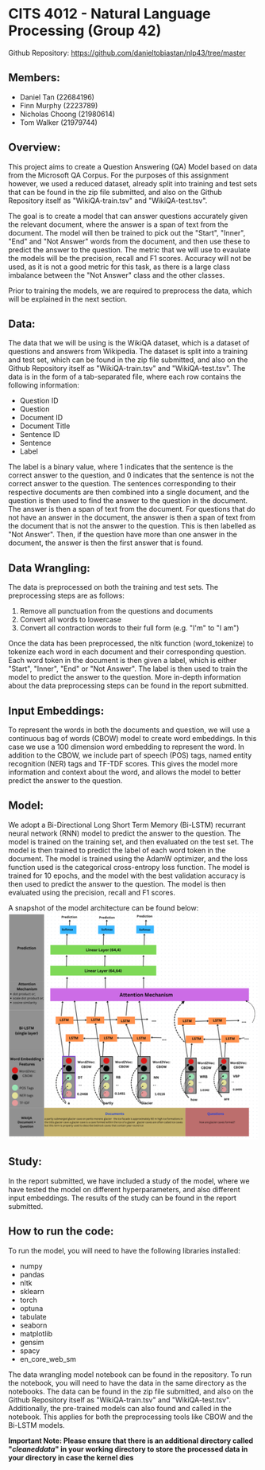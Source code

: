 # CITS 4012 - Natural Language Processing (Group 42)
Github Repository: https://github.com/danieltobiastan/nlp43/tree/master
## Members: 
- Daniel Tan (22684196)
- Finn Murphy (2223789)
- Nicholas Choong (21980614)
- Tom Walker (21979744)

## Overview:
This project aims to create a Question Answering (QA) Model based on data from the Microsoft QA Corpus. For the purposes of this assignment however, we used a reduced dataset, already split into training and test sets that can be found in the zip file submitted, and also on the Github Repository itself as "WikiQA-train.tsv" and "WikiQA-test.tsv".

The goal is to create a model that can answer questions accurately given the relevant document, where the answer is a span of text from the document. The model will then be trained to pick out the "Start", "Inner", "End" and "Not Answer" words from the document, and then use these to predict the answer to the question. The metric that we will use to evaulate the models will be the precision, recall and F1 scores. Accuracy will not be used, as it is not a good metric for this task, as there is a large class imbalance between the "Not Answer" class and the other classes.

Prior to training the models, we are required to preprocess the data, which will be explained in the next section.

## Data:
The data that we will be using is the WikiQA dataset, which is a dataset of questions and answers from Wikipedia. The dataset is split into a training and test set, which can be found in the zip file submitted, and also on the Github Repository itself as "WikiQA-train.tsv" and "WikiQA-test.tsv". The data is in the form of a tab-separated file, where each row contains the following information:
- Question ID
- Question
- Document ID
- Document Title
- Sentence ID
- Sentence
- Label

The label is a binary value, where 1 indicates that the sentence is the correct answer to the question, and 0 indicates that the sentence is not the correct answer to the question. The sentences corresponding to their respective documents are then combined into a single document, and the question is then used to find the answer to the question in the document. The answer is then a span of text from the document. For questions that do not have an answer in the document, the answer is then a span of text from the document that is not the answer to the question. This is then labelled as "Not Answer". Then, if the question have more than one answer in the document, the answer is then the first answer that is found. 

## Data Wrangling:
The data is preprocessed on both the training and test sets. The preprocessing steps are as follows:
1. Remove all punctuation from the questions and documents
2. Convert all words to lowercase
3. Convert all contraction words to their full form (e.g. "I'm" to "I am")

Once the data has been preprocessed, the nltk function (word_tokenize) to tokenize each word in each document and their corresponding question. Each word token in the document is then given a label, which is either "Start", "Inner", "End" or "Not Answer". The label is then used to train the model to predict the answer to the question. 
More in-depth information about the data preprocessing steps can be found in the report submitted.

## Input Embeddings:
To represent the words in both the documents and question, we will use a continuous bag of words (CBOW) model to create word embeddings. In this case we use a 100 dimension word embedding to represent the word. In addition to the CBOW, we include part of speech (POS) tags, named entity recognition (NER) tags and TF-TDF scores. This gives the model more information and context about the word, and allows the model to better predict the answer to the question.

## Model:
We adopt a Bi-Directional Long Short Term Memory (Bi-LSTM) recurrant neural network (RNN) model to predict the answer to the question. The model is trained on the training set, and then evaluated on the test set. The model is then trained to predict the label of each word token in the document. The model is trained using the AdamW optimizer, and the loss function used is the categorical cross-entropy loss function. The model is trained for 10 epochs, and the model with the best validation accuracy is then used to predict the answer to the question. The model is then evaluated using the precision, recall and F1 scores.

A snapshot of the model architecture can be found below:
![image](model.png)

## Study:
In the report submitted, we have included a study of the model, where we have tested the model on different hyperparameters, and also different input embeddings. The results of the study can be found in the report submitted.

## How to run the code:
To run the model, you will need to have the following libraries installed:
- numpy
- pandas
- nltk
- sklearn
- torch
- optuna
- tabulate
- seaborn
- matplotlib
- gensim
- spacy
- en_core_web_sm

The data wrangling model notebook can be found in the repository. To run the notebook, you will need to have the data in the same directory as the notebooks. The data can be found in the zip file submitted, and also on the Github Repository itself as "WikiQA-train.tsv" and "WikiQA-test.tsv". Additionally, the pre-trained models can also found and called in the notebook. This applies for both the preprocessing tools like CBOW and the Bi-LSTM models. 

**Important Note: Please ensure that there is an additional directory called "<i>cleaneddata</i>" in your working directory to store the processed data in your directory in case the kernel dies**
